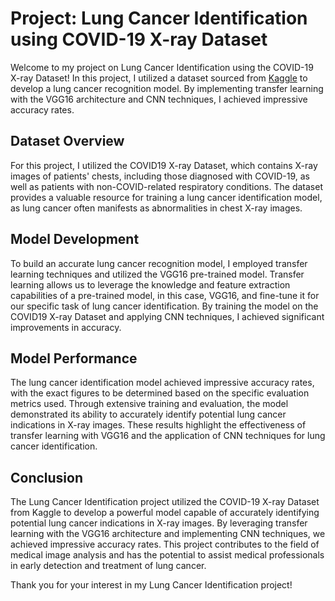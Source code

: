 # Project: Lung Cancer Identification using COVID-19 X-ray Dataset

Welcome to my project on Lung Cancer Identification using the COVID-19 X-ray Dataset! In this project, I utilized a dataset sourced from [Kaggle](https://www.kaggle.com/datasets/khoongweihao/covid19-xray-dataset-train-test-sets) to develop a lung cancer recognition model. By implementing transfer learning with the VGG16 architecture and CNN techniques, I achieved impressive accuracy rates.

## Dataset Overview

For this project, I utilized the COVID19 X-ray Dataset, which contains X-ray images of patients' chests, including those diagnosed with COVID-19, as well as patients with non-COVID-related respiratory conditions. The dataset provides a valuable resource for training a lung cancer identification model, as lung cancer often manifests as abnormalities in chest X-ray images.

## Model Development

To build an accurate lung cancer recognition model, I employed transfer learning techniques and utilized the VGG16 pre-trained model. Transfer learning allows us to leverage the knowledge and feature extraction capabilities of a pre-trained model, in this case, VGG16, and fine-tune it for our specific task of lung cancer identification. By training the model on the COVID19 X-ray Dataset and applying CNN techniques, I achieved significant improvements in accuracy.

## Model Performance

The lung cancer identification model achieved impressive accuracy rates, with the exact figures to be determined based on the specific evaluation metrics used. Through extensive training and evaluation, the model demonstrated its ability to accurately identify potential lung cancer indications in X-ray images. These results highlight the effectiveness of transfer learning with VGG16 and the application of CNN techniques for lung cancer identification.

## Conclusion

The Lung Cancer Identification project utilized the COVID-19 X-ray Dataset from Kaggle to develop a powerful model capable of accurately identifying potential lung cancer indications in X-ray images. By leveraging transfer learning with the VGG16 architecture and implementing CNN techniques, we achieved impressive accuracy rates. This project contributes to the field of medical image analysis and has the potential to assist medical professionals in early detection and treatment of lung cancer.

Thank you for your interest in my Lung Cancer Identification project!
